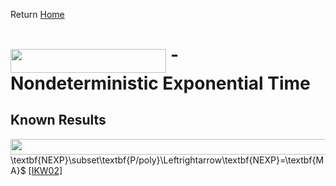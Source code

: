 Return [Home](https://matthewkatzman.github.io/notes/notes.html)

# <img src="/notes/classes/tex/b8a46d1149f0773e4a90f717a2cc5d2c.svg?invert_in_darkmode&sanitize=true" align=middle width=249.27680909999992pt height=37.80850590000001pt/> - Nondeterministic Exponential Time

## Known Results

<img src="/notes/classes/tex/d0fb47c09b42448e83e57a711561c4a6.svg?invert_in_darkmode&sanitize=true" align=middle width=653.3811603pt height=24.65753399999998pt/>\textbf{NEXP}\subset\textbf{P/poly}\Leftrightarrow\textbf{NEXP}=\textbf{MA}$ [\[IKW02\]](https://matthewkatzman.github.io/notes/papers/easyWitness.html)
